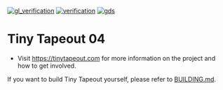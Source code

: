 [![gl_verification](https://github.com/TinyTapeout/tinytapeout-03p5/actions/workflows/gl_verification.yaml/badge.svg)](https://github.com/TinyTapeout/tinytapeout-03p5/actions/workflows/gl_verification.yaml)
[![verification](https://github.com/TinyTapeout/tinytapeout-03p5/actions/workflows/verification.yaml/badge.svg)](https://github.com/TinyTapeout/tinytapeout-03p5/actions/workflows/verification.yaml)
[![gds](https://github.com/TinyTapeout/tinytapeout-03p5/actions/workflows/gds.yaml/badge.svg)](https://github.com/TinyTapeout/tinytapeout-03p5/actions/workflows/gds.yaml)

# Tiny Tapeout 04

* Visit https://tinytapeout.com for more information on the project and how to get involved.

If you want to build Tiny Tapeout yourself, please refer to [BUILDING.md](BUILDING.md).
